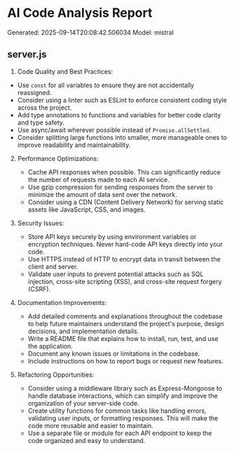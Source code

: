 # AI Code Analysis Report
Generated: 2025-09-14T20:08:42.506034
Model: mistral

## server.js
 1. Code Quality and Best Practices:
   - Use `const` for all variables to ensure they are not accidentally reassigned.
   - Consider using a linter such as ESLint to enforce consistent coding style across the project.
   - Add type annotations to functions and variables for better code clarity and type safety.
   - Use async/await wherever possible instead of `Promise.allSettled`.
   - Consider splitting large functions into smaller, more manageable ones to improve readability and maintainability.

2. Performance Optimizations:
   - Cache API responses when possible. This can significantly reduce the number of requests made to each AI service.
   - Use gzip compression for sending responses from the server to minimize the amount of data sent over the network.
   - Consider using a CDN (Content Delivery Network) for serving static assets like JavaScript, CSS, and images.

3. Security Issues:
   - Store API keys securely by using environment variables or encryption techniques. Never hard-code API keys directly into your code.
   - Use HTTPS instead of HTTP to encrypt data in transit between the client and server.
   - Validate user inputs to prevent potential attacks such as SQL injection, cross-site scripting (XSS), and cross-site request forgery (CSRF).

4. Documentation Improvements:
   - Add detailed comments and explanations throughout the codebase to help future maintainers understand the project's purpose, design decisions, and implementation details.
   - Write a README file that explains how to install, run, test, and use the application.
   - Document any known issues or limitations in the codebase.
   - Include instructions on how to report bugs or request new features.

5. Refactoring Opportunities:
   - Consider using a middleware library such as Express-Mongoose to handle database interactions, which can simplify and improve the organization of your server-side code.
   - Create utility functions for common tasks like handling errors, validating user inputs, or formatting responses. This will make the code more reusable and easier to maintain.
   - Use a separate file or module for each API endpoint to keep the code organized and easy to understand.

